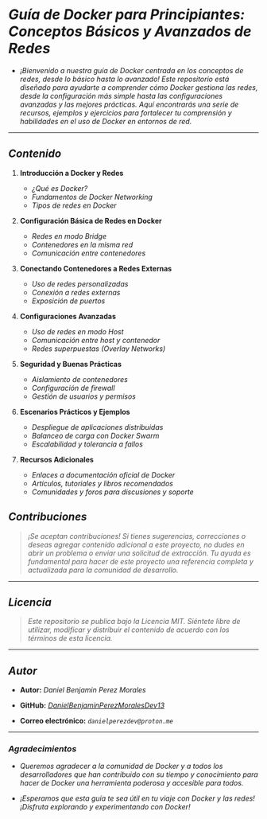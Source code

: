 <!-- Autor: Daniel Benjamin Perez Morales -->
<!-- GitHub: https://github.com/DanielBenjaminPerezMoralesDev13 -->
<!-- GitLab: https://gitlab.com/DanielBenjaminPerezMoralesDev13 -->
<!-- Correo electrónico: danielperezdev@proton.me -->
# ***Guía de Docker para Principiantes: Conceptos Básicos y Avanzados de Redes***

- *¡Bienvenido a nuestra guía de Docker centrada en los conceptos de redes, desde lo básico hasta lo avanzado! Este repositorio está diseñado para ayudarte a comprender cómo Docker gestiona las redes, desde la configuración más simple hasta las configuraciones avanzadas y las mejores prácticas. Aquí encontrarás una serie de recursos, ejemplos y ejercicios para fortalecer tu comprensión y habilidades en el uso de Docker en entornos de red.*

---

## ***Contenido***

1. **Introducción a Docker y Redes**
    - *¿Qué es Docker?*
    - *Fundamentos de Docker Networking*
    - *Tipos de redes en Docker*

2. **Configuración Básica de Redes en Docker**
    - *Redes en modo Bridge*
    - *Contenedores en la misma red*
    - *Comunicación entre contenedores*

3. **Conectando Contenedores a Redes Externas**
    - *Uso de redes personalizadas*
    - *Conexión a redes externas*
    - *Exposición de puertos*

4. **Configuraciones Avanzadas**
    - *Uso de redes en modo Host*
    - *Comunicación entre host y contenedor*
    - *Redes superpuestas (Overlay Networks)*

5. **Seguridad y Buenas Prácticas**
    - *Aislamiento de contenedores*
    - *Configuración de firewall*
    - *Gestión de usuarios y permisos*

6. **Escenarios Prácticos y Ejemplos**
    - *Despliegue de aplicaciones distribuidas*
    - *Balanceo de carga con Docker Swarm*
    - *Escalabilidad y tolerancia a fallos*

7. **Recursos Adicionales**
    - *Enlaces a documentación oficial de Docker*
    - *Artículos, tutoriales y libros recomendados*
    - *Comunidades y foros para discusiones y soporte*

## ***Contribuciones***

> *¡Se aceptan contribuciones! Si tienes sugerencias, correcciones o deseas agregar contenido adicional a este proyecto, no dudes en abrir un problema o enviar una solicitud de extracción. Tu ayuda es fundamental para hacer de este proyecto una referencia completa y actualizada para la comunidad de desarrollo.*

---

## ***Licencia***

> *Este repositorio se publica bajo la Licencia MIT. Siéntete libre de utilizar, modificar y distribuir el contenido de acuerdo con los términos de esta licencia.*

---

## ***Autor***

- **Autor:** *Daniel Benjamin Perez Morales*

- **GitHub:** *[DanielBenjaminPerezMoralesDev13](https://github.com/DanielBenjaminPerezMoralesDev13 "https://github.com/DanielBenjaminPerezMoralesDev13")*

- **Correo electrónico:** *`danielperezdev@proton.me`*

---

### ***Agradecimientos***

- *Queremos agradecer a la comunidad de Docker y a todos los desarrolladores que han contribuido con su tiempo y conocimiento para hacer de Docker una herramienta poderosa y accesible para todos.*

- *¡Esperamos que esta guía te sea útil en tu viaje con Docker y las redes! ¡Disfruta explorando y experimentando con Docker!*
